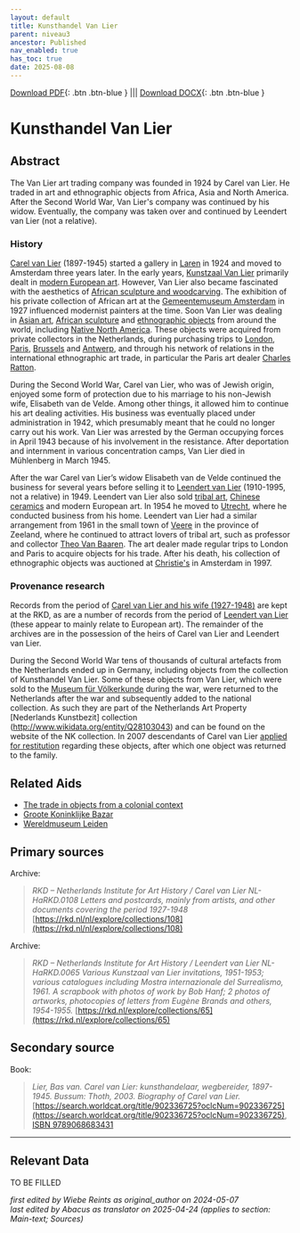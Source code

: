 ```yaml
---
layout: default
title: Kunsthandel Van Lier
parent: niveau3
ancestor: Published
nav_enabled: true
has_toc: true
date: 2025-08-08
--- 
```



[Download PDF](https://raw.githubusercontent.com/colonial-heritage/research-guides-dev/refs/heads/main/EXPORTS/published/PDF/niveau3/English/KunsthandelVanLier.pdf){: .btn .btn-blue } |||    [Download DOCX](https://raw.githubusercontent.com/colonial-heritage/research-guides-dev/refs/heads/main/EXPORTS/published/DOCX/niveau3/English/KunsthandelVanLier.docx){: .btn .btn-blue }


# Kunsthandel Van Lier


## Abstract

The Van Lier art trading company was founded in 1924 by Carel van Lier. He traded in art and ethnographic objects from Africa, Asia and North America. After the Second World War, Van Lier's company was continued by his widow. Eventually, the company was taken over and continued by Leendert van Lier (not a relative).

### History

[Carel van Lier](https://www.wikidata.org/entity/Q2531642) (1897-1945) started a gallery in [Laren](https://sws.geonames.org/2751874) in 1924 and moved to Amsterdam three years later. In the early years, [Kunstzaal Van Lier](https://www.wikidata.org/entity/Q87665942) primarily dealt in [modern European art](http://vocab.getty.edu/aat/300264736). However, Van Lier also became fascinated with the aesthetics of [African sculpture and woodcarving](http://vocab.getty.edu/aat/300108572). The exhibition of his private collection of African art at the [Gemeentemuseum Amsterdam](https://www.wikidata.org/entity/Q9243350) in 1927 influenced modernist painters at the time. Soon Van Lier was dealing in [Asian art](https://www.wikidata.org/entity/Q3399573), [African sculpture](http://vocab.getty.edu/aat/300108572) and [ethnographic objects](http://vocab.getty.edu/aat/300234108) from around the world, including [Native North America](https://hdl.handle.net/20.500.11840/termmaster10075993). These objects were acquired from private collectors in the Netherlands, during purchasing trips to [London](https://sws.geonames.org/2643743), [Paris](https://sws.geonames.org/2988507), [Brussels](https://sws.geonames.org/2800866) and [Antwerp](https://sws.geonames.org/2803138), and through his network of relations in the international ethnographic art trade, in particular the Paris art dealer [Charles Ratton](https://www.wikidata.org/entity/Q15220243). 

During the Second World War, Carel van Lier, who was of Jewish origin, enjoyed some form of protection due to his marriage to his non-Jewish wife, Elisabeth van de Velde. Among other things, it allowed him to continue his art dealing activities. His business was eventually placed under administration in 1942, which presumably meant that he could no longer carry out his work. Van Lier was arrested by the German occupying forces in April 1943 because of his involvement in the resistance. After deportation and internment in various concentration camps, Van Lier died in Mühlenberg in March 1945.

After the war Carel van Lier’s widow Elisabeth van de Velde continued the business for several years before selling it to [Leendert van Lier](https://www.wikidata.org/entity/Q24188979) (1910-1995, not a relative) in 1949. Leendert van Lier also sold [tribal art](http://vocab.getty.edu/aat/300343731), [Chinese ceramics](http://vocab.getty.edu/aat/300018504) and modern European art. In 1954 he moved to [Utrecht](https://sws.geonames.org/2745912), where he conducted business from his home. Leendert van Lier had a similar arrangement from 1961 in the small town of [Veere](https://sws.geonames.org/2745739) in the province of Zeeland, where he continued to attract lovers of tribal art, such as professor and collector [Theo Van Baaren](https://www.wikidata.org/entity/Q1923049). The art dealer made regular trips to London and Paris to acquire objects for his trade. After his death, his collection of ethnographic objects was auctioned at [Christie's](https://www.wikidata.org/entity/Q503176) in Amsterdam in 1997.

### Provenance research

Records from the period of [Carel van Lier and his wife (1927-1948)](https://rkd.nl/collections/108) are kept at the RKD, as are a number of records from the period of [Leendert van Lier](https://rkd.nl/collections/65) (these appear to mainly relate to European art). The remainder of the archives are in the possession of the heirs of Carel van Lier and Leendert van Lier.

During the Second World War tens of thousands of cultural artefacts from the Netherlands ended up in Germany, including objects from the collection of Kunsthandel Van Lier. Some of these objects from Van Lier, which were sold to the [Museum für Völkerkunde](http://www.wikidata.org/entity/Q1954571) during the war, were returned to the Netherlands after the war and subsequently added to the national collection. As such they are part of the Netherlands Art Property [Nederlands Kunstbezit] collection (http://www.wikidata.org/entity/Q28103043) and can be found on the website of the NK collection. In 2007  descendants of Carel van Lier [applied for restitution](https://www.restitutiecommissie.nl/advies/kunsthandel-van-lier/) regarding these objects, after which one object was returned to the family.


## Related Aids

 - [The trade in objects from a colonial context](niveau2/English/Trade_20240316.yml)  
 - [Groote Koninklijke Bazar](niveau3/English/KoninklijkeBazaar_2040503.yml)  
 - [Wereldmuseum Leiden](niveau3/English/WMLeiden_20240508.yml)  

## Primary sources

Archive:
  > *RKD – Netherlands Institute for Art History / Carel van Lier NL-HaRKD.0108*
  > _Letters and postcards, mainly from artists, and other documents covering the period 1927-1948_
  > [https://rkd.nl/nl/explore/collections/108](https://rkd.nl/nl/explore/collections/108)

Archive:
  > *RKD – Netherlands Institute for Art History / Leendert van Lier NL-HaRKD.0065*
  > _Various Kunstzaal van Lier invitations, 1951-1953; various catalogues including Mostra internazionale del Surrealismo, 1961. A scrapbook with photos of work by Bob Hanf; 2 photos of artworks, photocopies of letters from Eugène Brands and others, 1954-1955._
  > [https://rkd.nl/explore/collections/65](https://rkd.nl/explore/collections/65)

## Secondary source

Book:
  > *Lier, Bas van. Carel van Lier: kunsthandelaar, wegbereider, 1897-1945. Bussum: Thoth, 2003.*
  > _Biography of Carel van Lier._
  > [https://search.worldcat.org/title/902336725?oclcNum=902336725](https://search.worldcat.org/title/902336725?oclcNum=902336725), [ISBN 9789068683431](https://isbnsearch.org/isbn/9789068683431)



---
## Relevant Data 
TO BE FILLED

_first edited by Wiebe Reints as original_author on 2024-05-07_  
_last edited by Abacus as translator on 2025-04-24
(applies to section: Main-text; Sources)_
        